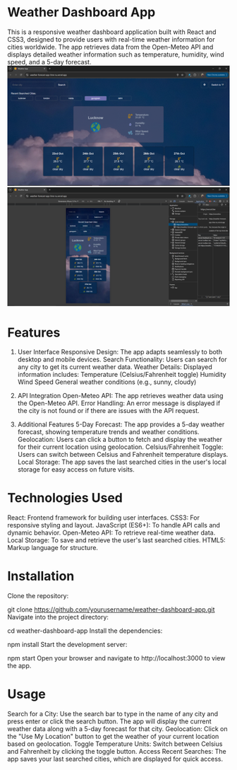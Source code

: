 # Weather Dashboard App
This is a responsive weather dashboard application built with React and CSS3, designed to provide users with real-time weather information for cities worldwide. The app retrieves data from the Open-Meteo API and displays detailed weather information such as temperature, humidity, wind speed, and a 5-day forecast.
![web view](image-1.png)
![mobile view](image-2.png)

# Features
1. User Interface
Responsive Design: The app adapts seamlessly to both desktop and mobile devices.
Search Functionality: Users can search for any city to get its current weather data.
Weather Details: Displayed information includes:
Temperature (Celsius/Fahrenheit toggle)
Humidity
Wind Speed
General weather conditions (e.g., sunny, cloudy)

2. API Integration
Open-Meteo API: The app retrieves weather data using the Open-Meteo API.
Error Handling: An error message is displayed if the city is not found or if there are issues with the API request.

3. Additional Features
5-Day Forecast: The app provides a 5-day weather forecast, showing temperature trends and weather conditions.
Geolocation: Users can click a button to fetch and display the weather for their current location using geolocation.
Celsius/Fahrenheit Toggle: Users can switch between Celsius and Fahrenheit temperature displays.
Local Storage: The app saves the last searched cities in the user's local storage for easy access on future visits.

# Technologies Used
React: Frontend framework for building user interfaces.
CSS3: For responsive styling and layout.
JavaScript (ES6+): To handle API calls and dynamic behavior.
Open-Meteo API: To retrieve real-time weather data.
Local Storage: To save and retrieve the user's last searched cities.
HTML5: Markup language for structure.

# Installation
Clone the repository:

git clone https://github.com/yourusername/weather-dashboard-app.git
Navigate into the project directory:

cd weather-dashboard-app
Install the dependencies:

npm install
Start the development server:

npm start
Open your browser and navigate to http://localhost:3000 to view the app.

# Usage
Search for a City: Use the search bar to type in the name of any city and press enter or click the search button. The app will display the current weather data along with a 5-day forecast for that city.
Geolocation: Click on the "Use My Location" button to get the weather of your current location based on geolocation.
Toggle Temperature Units: Switch between Celsius and Fahrenheit by clicking the toggle button.
Access Recent Searches: The app saves your last searched cities, which are displayed for quick access.